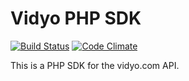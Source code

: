 # Vidyo PHP SDK

[![Build Status](https://api.travis-ci.org/awsmug/vidyo-php-sdk.png?branch=master)](https://travis-ci.org/awsmug/vidyo-php-sdk)
[![Code Climate](https://codeclimate.com/github/awsmug/vidyo-php-sdk/badges/gpa.svg)](https://codeclimate.com/github/awsmug/vidyo-php-sdk)

This is a PHP SDK for the vidyo.com API.